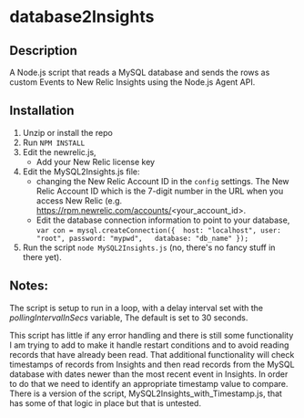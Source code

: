 # database2Insights

## Description
A Node.js script that reads a MySQL database and sends the rows as custom Events to New Relic Insights using the Node.js Agent API. 
  
## Installation

1. Unzip or install the repo
2. Run ```NPM INSTALL```
3. Edit the newrelic.js,
   * Add your New Relic license key
4. Edit the MySQL2Insights.js file:
   * changing the New Relic Account ID in the ```config``` settings. The New Relic Account ID which is the 7-digit number in the URL when you access New Relic (e.g. https://rpm.newrelic.com/accounts/<your_account_id>.  
   * Edit the database connection information to point to your database,  
         ```
           var con = mysql.createConnection({ 
               host: "localhost",
               user: "root",
               password: "mypwd",  
               database: "db_name"
               });
         ```
5. Run the script ```node MySQL2Insights.js``` (no, there's no fancy stuff in there yet).
    
## Notes: 

  The script is setup to run in a loop, with a delay interval set with the _pollingIntervalInSecs_ variable, The default is set to 30 seconds. 
 
  This script has little if any error handling and there is still some functionality I am trying to add to make it handle restart conditions and to avoid reading records that have already been read. That additional functionality will check timestamps of records from Insights and then read records from the MySQL database with dates newer than the most recent event in Insights. In order to do that we need to identify an appropriate timestamp value to compare. There is a version of the script, MySQL2Insights_with_Timestamp.js, that has some of that logic  in place but that is untested. 
